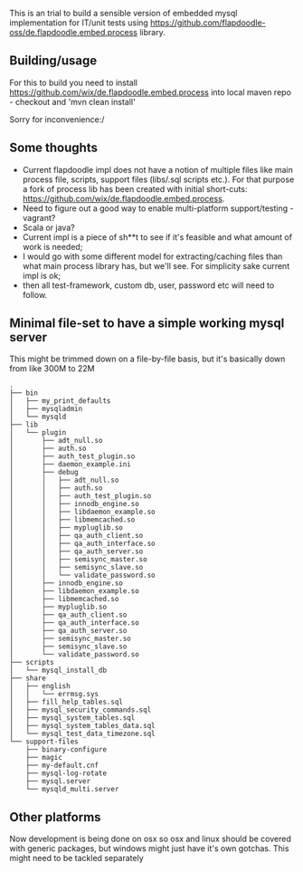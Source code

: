 This is an trial to build a sensible version of embedded mysql implementation for IT/unit tests using https://github.com/flapdoodle-oss/de.flapdoodle.embed.process library.

## Building/usage

For this to build you need to install https://github.com/wix/de.flapdoodle.embed.process into local maven repo - checkout and 'mvn clean install'

Sorry for inconvenience:/

## Some thoughts

 - Current flapdoodle impl does not have a notion of multiple files like main process file, scripts, support files (libs/.sql scripts etc.). For that purpose a fork of process lib has been created with initial short-cuts: https://github.com/wix/de.flapdoodle.embed.process.
 - Need to figure out a good way to enable multi-platform support/testing - vagrant?
 - Scala or java?
 - Current impl is a piece of sh**t to see if it's feasible and what amount of work is needed;
 - I would go with some different model for extracting/caching files than what main process library has, but we'll see. For simplicity sake current impl is ok;
 - then all test-framework, custom db, user, password etc will need to follow.

## Minimal file-set to have a simple working mysql server

This might be trimmed down on a file-by-file basis, but it's basically down from like 300M to 22M

```
.
├── bin
│   ├── my_print_defaults
│   ├── mysqladmin
│   └── mysqld
├── lib
│   └── plugin
│       ├── adt_null.so
│       ├── auth.so
│       ├── auth_test_plugin.so
│       ├── daemon_example.ini
│       ├── debug
│       │   ├── adt_null.so
│       │   ├── auth.so
│       │   ├── auth_test_plugin.so
│       │   ├── innodb_engine.so
│       │   ├── libdaemon_example.so
│       │   ├── libmemcached.so
│       │   ├── mypluglib.so
│       │   ├── qa_auth_client.so
│       │   ├── qa_auth_interface.so
│       │   ├── qa_auth_server.so
│       │   ├── semisync_master.so
│       │   ├── semisync_slave.so
│       │   └── validate_password.so
│       ├── innodb_engine.so
│       ├── libdaemon_example.so
│       ├── libmemcached.so
│       ├── mypluglib.so
│       ├── qa_auth_client.so
│       ├── qa_auth_interface.so
│       ├── qa_auth_server.so
│       ├── semisync_master.so
│       ├── semisync_slave.so
│       └── validate_password.so
├── scripts
│   └── mysql_install_db
├── share
│   ├── english
│   │   └── errmsg.sys
│   ├── fill_help_tables.sql
│   ├── mysql_security_commands.sql
│   ├── mysql_system_tables.sql
│   ├── mysql_system_tables_data.sql
│   └── mysql_test_data_timezone.sql
└── support-files
    ├── binary-configure
    ├── magic
    ├── my-default.cnf
    ├── mysql-log-rotate
    ├── mysql.server
    └── mysqld_multi.server
```

## Other platforms

Now development is being done on osx so osx and linux should be covered with generic packages, but windows might just have it's own gotchas. This might need to be tackled separately
